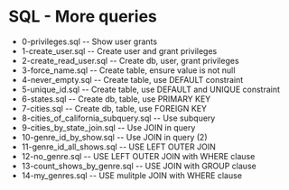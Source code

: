 # SQL - More queries
- 0-privileges.sql -- Show user grants
- 1-create_user.sql -- Create user and grant privileges
- 2-create_read_user.sql -- Create db, user, grant privileges
- 3-force_name.sql -- Create table, ensure value is not null
- 4-never_empty.sql -- Create table, use DEFAULT constraint
- 5-unique_id.sql --  Create table, use DEFAULT and UNIQUE constraint
- 6-states.sql -- Create db, table, use PRIMARY KEY
- 7-cities.sql -- Create db, table, use FOREIGN KEY
- 8-cities_of_california_subquery.sql -- Use subquery
- 9-cities_by_state_join.sql -- Use JOIN in query 
- 10-genre_id_by_show.sql -- Use JOIN in query (2)
- 11-genre_id_all_shows.sql -- USE LEFT OUTER JOIN
- 12-no_genre.sql -- USE LEFT OUTER JOIN with WHERE clause
- 13-count_shows_by_genre.sql -- USE JOIN with GROUP clause
- 14-my_genres.sql -- USE mulitple JOIN with WHERE clause
